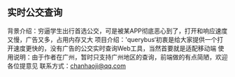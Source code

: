 ## 实时公交查询
背景介绍：穷逼学生出行首选公交，可是被某APP彻底恶心到了，打开和响应速度又慢，广告又多，占用内存又大
项目介绍：'querybus‘初衷是给大家提供一个打开速度更快的，没有广告的公交实时查询Web工具，当然首要就是适配移动端
使用说明：由于作者在广州，暂时只支持广州地区的查询，前端做的有点简陋，欢迎各位提意见
联系方式：chanhaoji@qq.com
